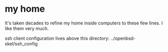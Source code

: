 # my home

It's taken decades to refine my home inside computers to these few lines. I like them very much.

ssh client configuration lives above this directory: ../openbsd-skel/ssh_config
